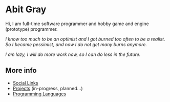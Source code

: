 # Abit Gray

Hi, I am full-time software programmer and hobby game and engine (prototype) programmer.

*I know too much to be an optimist and I got burned too often to be a realist. So I became pessimist, and now I do not get many burns anymore.*

*I am lazy, I will do more work now, so I can do less in the future.*

## More info

- [Social Links](SocialLinks.md)
- [Projects](Projects.md) (in-progress, planned...)
- [Programming Languages](ProgrammingLanguages.md)
